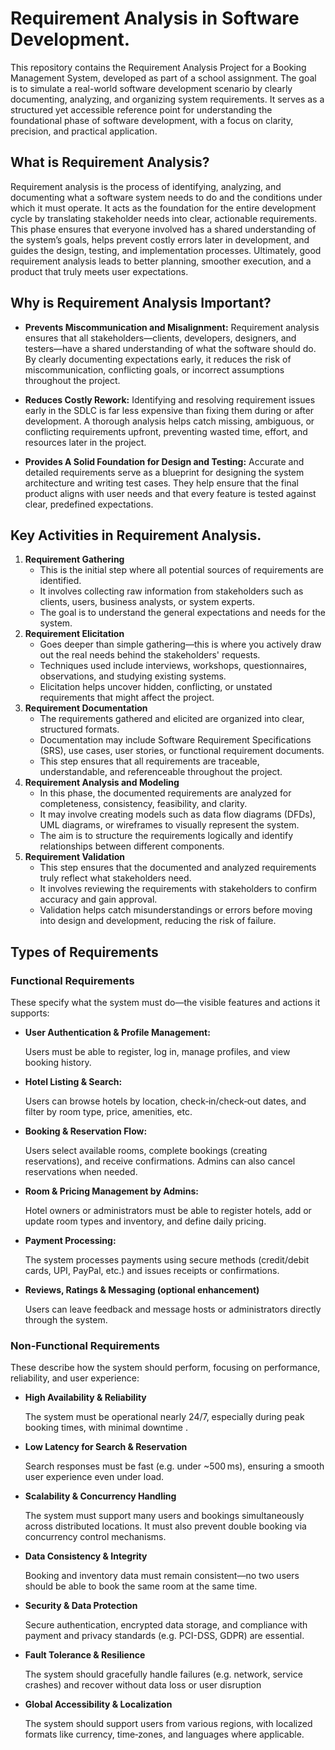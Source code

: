 # Requirement Analysis in Software Development.
This repository contains the Requirement Analysis Project for a Booking Management System, developed as part of a school assignment. The goal is to simulate a real-world software development scenario by clearly documenting, analyzing, and organizing system requirements. It serves as a structured yet accessible reference point for understanding the foundational phase of software development, with a focus on clarity, precision, and practical application.

## What is Requirement Analysis?
Requirement analysis is the process of identifying, analyzing, and documenting what a software system needs to do and the conditions under which it must operate. It acts as the foundation for the entire development cycle by translating stakeholder needs into clear, actionable requirements. This phase ensures that everyone involved has a shared understanding of the system’s goals, helps prevent costly errors later in development, and guides the design, testing, and implementation processes. Ultimately, good requirement analysis leads to better planning, smoother execution, and a product that truly meets user expectations.

## Why is Requirement Analysis Important?
* **Prevents Miscommunication and Misalignment:** 
Requirement analysis ensures that all stakeholders—clients, developers, designers, and testers—have a shared understanding of what the software should do. By clearly documenting expectations early, it reduces the risk of miscommunication, conflicting goals, or incorrect assumptions throughout the project.

* **Reduces Costly Rework:**
Identifying and resolving requirement issues early in the SDLC is far less expensive than fixing them during or after development. A thorough analysis helps catch missing, ambiguous, or conflicting requirements upfront, preventing wasted time, effort, and resources later in the project.

* **Provides A Solid Foundation for Design and Testing:**
Accurate and detailed requirements serve as a blueprint for designing the system architecture and writing test cases. They help ensure that the final product aligns with user needs and that every feature is tested against clear, predefined expectations.

## Key Activities in Requirement Analysis.
1. **Requirement Gathering**
    * This is the initial step where all potential sources of requirements are identified.
    * It involves collecting raw information from stakeholders such as clients, users, business analysts, or system experts.
    * The goal is to understand the general expectations and needs for the system.
2. **Requirement Elicitation**
    * Goes deeper than simple gathering—this is where you actively draw out the real needs behind the stakeholders' requests.
    * Techniques used include interviews, workshops, questionnaires, observations, and studying existing systems.
    * Elicitation helps uncover hidden, conflicting, or unstated requirements that might affect the project.
3. **Requirement Documentation**
    * The requirements gathered and elicited are organized into clear, structured formats.
    * Documentation may include Software Requirement Specifications (SRS), use cases, user stories, or functional requirement documents.
    * This step ensures that all requirements are traceable, understandable, and referenceable throughout the project.
4. **Requirement Analysis and Modeling**
    * In this phase, the documented requirements are analyzed for completeness, consistency, feasibility, and clarity.
    *   It may involve creating models such as data flow diagrams (DFDs), UML diagrams, or wireframes to visually represent the system.
    * The aim is to structure the requirements logically and identify relationships between different components.
5. **Requirement Validation**
    * This step ensures that the documented and analyzed requirements truly reflect what stakeholders need.
    * It involves reviewing the requirements with stakeholders to confirm accuracy and gain approval.
    * Validation helps catch misunderstandings or errors before moving into design and development, reducing the risk of failure.

## Types of Requirements

### Functional Requirements
These specify what the system must do—the visible features and actions it supports:

* **User Authentication & Profile Management:**

    Users must be able to register, log in, manage profiles, and view booking history.

* **Hotel Listing & Search:**

    Users can browse hotels by location, check‑in/check‑out dates, and filter by room type, price, amenities, etc.

* **Booking & Reservation Flow:**

    Users select available rooms, complete bookings (creating reservations), and receive confirmations. Admins can also cancel reservations when needed.

* **Room & Pricing Management by Admins:**

    Hotel owners or administrators must be able to register hotels, add or update room types and inventory, and define daily pricing.

* **Payment Processing:**

    The system processes payments using secure methods (credit/debit cards, UPI, PayPal, etc.) and issues receipts or confirmations.

* **Reviews, Ratings & Messaging (optional enhancement)**

    Users can leave feedback and message hosts or administrators directly through the system.

### Non-Functional Requirements
These describe how the system should perform, focusing on performance, reliability, and user experience:

* **High Availability & Reliability**

    The system must be operational nearly 24/7, especially during peak booking times, with minimal downtime .

* **Low Latency for Search & Reservation**

    Search responses must be fast (e.g. under ~500 ms), ensuring a smooth user experience even under load.

* **Scalability & Concurrency Handling**

    The system must support many users and bookings simultaneously across distributed locations. It must also prevent double booking via concurrency control mechanisms.

* **Data Consistency & Integrity**

    Booking and inventory data must remain consistent—no two users should be able to book the same room at the same time.

* **Security & Data Protection**

    Secure authentication, encrypted data storage, and compliance with payment and privacy standards (e.g. PCI-DSS, GDPR) are essential.

* **Fault Tolerance & Resilience**

    The system should gracefully handle failures (e.g. network, service crashes) and recover without data loss or user disruption 

* **Global Accessibility & Localization**

    The system should support users from various regions, with localized formats like currency, time‑zones, and languages where applicable.